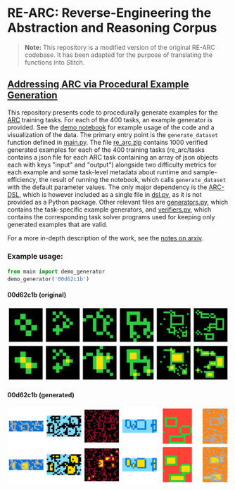 # RE-ARC: Reverse-Engineering the Abstraction and Reasoning Corpus

> **Note:** This repository is a modified version of the original RE-ARC codebase. It has been adapted for the purpose of translating the functions into Stitch.

## [Addressing ARC via Procedural Example Generation](https://arxiv.org/abs/2404.07353)

This repository presents code to procedurally generate examples for the [ARC](https://github.com/fchollet/ARC) training tasks. For each of the 400 tasks, an example generator is provided. See the [demo notebook](demo.ipynb) for example usage of the code and a visualization of the data. The primary entry point is the `generate_dataset` function defined in [main.py](main.py). The file [re_arc.zip](re_arc.zip) contains 1000 verified generated examples for each of the 400 training tasks (re_arc/tasks contains a json file for each ARC task containing an array of json objects each with keys "input" and "output") alongside two difficulty metrics for each example and some task-level metadata about runtime and sample-efficiency, the result of running the notebook, which calls `generate_dataset` with the default parameter values. The only major dependency is the [ARC-DSL](https://github.com/michaelhodel/arc-dsl), which is however included as a single file in [dsl.py](dsl.py), as it is not provided as a Python package. Other relevant files are [generators.py](generators.py), which contains the task-specific example generators, and [verifiers.py](verifiers.py), which contains the corresponding task solver programs used for keeping only generated examples that are valid.

For a more in-depth description of the work, see the [notes on arxiv](https://arxiv.org/abs/2404.07353).


### Example usage:

```python 
from main import demo_generator
demo_generator('00d62c1b')
```

#### 00d62c1b (original)

![00d62c1b (original)](00d62c1b_original.png "00d62c1b (original)")


#### 00d62c1b (generated)

![00d62c1b (generated)](00d62c1b_generated.png "00d62c1b (generated)")

